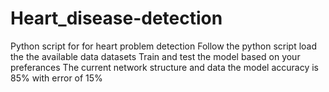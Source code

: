 # Heart_disease-detection
Python script for for heart problem detection 
 Follow the python script  load the the available data datasets 
 Train and test the model based on your preferances 
 The current network structure and data the model accuracy is 85% with error of 15%
